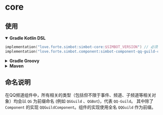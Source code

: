 # core

## 使用

<details open><summary><b>Gradle Kotlin DSL</b></summary>

```kotlin
implementation("love.forte.simbot:simbot-core:$SIMBOT_VERSION") // 必须显式指定simbot相关依赖比如此核心库或spring-boot-starter
implementation("love.forte.simbot.component:simbot-component-qq-guild-core:$VERSION")
```

</details>


<details><summary><b>Gradle Groovy</b></summary>

```groovy
implementation 'love.forte.simbot:simbot-core:$SIMBOT_VERSION' // 必须显式指定simbot相关依赖，如此核心库或spring-boot-starter
implementation 'love.forte.simbot.component:simbot-component-qq-guild-core:$VERSION'
```

</details>

<details><summary><b>Maven</b></summary>

```xml
<!-- 必须显式指定simbot相关依赖，如此核心库或spring-boot-starter -->
<dependency>
    <groupId>love.forte.simbot</groupId>
    <artifactId>simbot-core-jvm</artifactId>
    <version>${SIMBOT_VERSION}</version>
</dependency>
<dependency>
    <groupId>love.forte.simbot.component</groupId>
    <artifactId>simbot-component-qq-guild-core-jvm</artifactId>
    <version>${VERSION}</version>
</dependency>
```

</details>

## 命名说明

在QQ频道组件中，所有相关的类型（包括但不限于事件、频道、子频道等相关对象）均会以 `QG` 为前缀命名 (例如 `QGGuild` 、`QGBot`)，代表 `QQ-Guild`。
其中除了 `Component` 的实现 `QQGuildComponent`。组件的实现使用全名 `QQGuild` 作为前缀。
